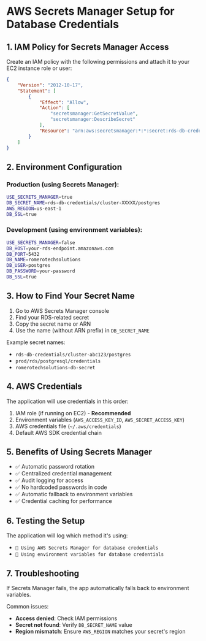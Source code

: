 # AWS Secrets Manager Setup for Database Credentials

## 1. IAM Policy for Secrets Manager Access

Create an IAM policy with the following permissions and attach it to your EC2 instance role or user:

```json
{
    "Version": "2012-10-17",
    "Statement": [
        {
            "Effect": "Allow",
            "Action": [
                "secretsmanager:GetSecretValue",
                "secretsmanager:DescribeSecret"
            ],
            "Resource": "arn:aws:secretsmanager:*:*:secret:rds-db-credentials/*"
        }
    ]
}
```

## 2. Environment Configuration

### Production (using Secrets Manager):
```bash
USE_SECRETS_MANAGER=true
DB_SECRET_NAME=rds-db-credentials/cluster-XXXXX/postgres
AWS_REGION=us-east-1
DB_SSL=true
```

### Development (using environment variables):
```bash
USE_SECRETS_MANAGER=false
DB_HOST=your-rds-endpoint.amazonaws.com
DB_PORT=5432
DB_NAME=romerotechsolutions
DB_USER=postgres
DB_PASSWORD=your-password
DB_SSL=true
```

## 3. How to Find Your Secret Name

1. Go to AWS Secrets Manager console
2. Find your RDS-related secret
3. Copy the secret name or ARN
4. Use the name (without ARN prefix) in `DB_SECRET_NAME`

Example secret names:
- `rds-db-credentials/cluster-abc123/postgres`
- `prod/rds/postgresql/credentials`
- `romerotechsolutions-db-secret`

## 4. AWS Credentials

The application will use credentials in this order:
1. IAM role (if running on EC2) - **Recommended**
2. Environment variables (`AWS_ACCESS_KEY_ID`, `AWS_SECRET_ACCESS_KEY`)
3. AWS credentials file (`~/.aws/credentials`)
4. Default AWS SDK credential chain

## 5. Benefits of Using Secrets Manager

- ✅ Automatic password rotation
- ✅ Centralized credential management
- ✅ Audit logging for access
- ✅ No hardcoded passwords in code
- ✅ Automatic fallback to environment variables
- ✅ Credential caching for performance

## 6. Testing the Setup

The application will log which method it's using:
- `🔐 Using AWS Secrets Manager for database credentials`
- `📝 Using environment variables for database credentials`

## 7. Troubleshooting

If Secrets Manager fails, the app automatically falls back to environment variables.

Common issues:
- **Access denied**: Check IAM permissions
- **Secret not found**: Verify `DB_SECRET_NAME` value
- **Region mismatch**: Ensure `AWS_REGION` matches your secret's region